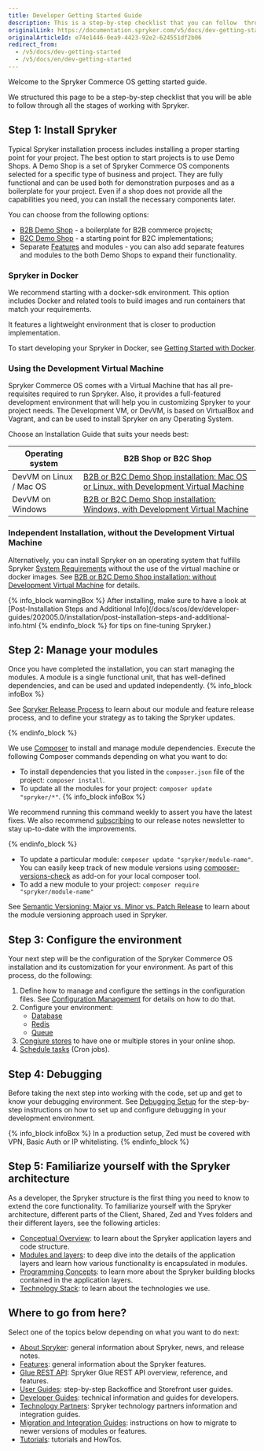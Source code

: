 ```yaml
---
title: Developer Getting Started Guide
description: This is a step-by-step checklist that you can follow  through all the stages of working with Spryker.
originalLink: https://documentation.spryker.com/v5/docs/dev-getting-started
originalArticleId: e74e1446-0ea9-4423-92e2-624551df2b06
redirect_from:
  - /v5/docs/dev-getting-started
  - /v5/docs/en/dev-getting-started
---
```


Welcome to the Spryker Commerce OS getting started guide.

We structured this page to be a step-by-step checklist that you will be able to follow through all the stages of working with Spryker.

## Step 1: Install Spryker

Typical Spryker installation process includes installing a proper starting point for your project. The best option to start projects is to use Demo Shops. A Demo Shop is a set of Spryker Commerce OS components selected for a specific type of business and project. They are fully functional and can be used both for demonstration purposes and as a boilerplate for your project. Even if a shop does not provide all the capabilities you need, you can install the necessary components later.

You can choose from the following options:

* [B2B Demo Shop](/docs/scos/user/intro-to-spryker/b2b-suite.html) - a boilerplate for B2B commerce projects;
* [B2C Demo Shop](/docs/scos/user/intro-to-spryker/b2c-suite.html) - a starting point for B2C implementations;
* Separate [Features](https://documentation.spryker.com/v5/docs/overview-of-the-feature-guides) and modules - you can also add separate features and modules to the both Demo Shops to expand their functionality.

### Spryker in Docker
We recommend starting with a docker-sdk environment. This option includes Docker and related tools to build images and run containers that match your requirements. 

It features a lightweight environment that is closer to production implementation. 

To start developing your Spryker in Docker, see [Getting Started with Docker](/docs/scos/dev/developer-guides/202005.0/installation/spryker-in-docker/getting-started-with-docker.html).

### Using the Development Virtual Machine

Spryker Commerce OS comes with a Virtual Machine that has all pre-requisites required to run Spryker. Also, it provides a full-featured development environment that will help you in customizing Spryker to your project needs. The Development VM, or DevVM, is based on VirtualBox and Vagrant, and can be used to install Spryker on any Operating System. 

Choose an Installation Guide that suits your needs best:


| Operating system | B2B Shop or B2C Shop |
| --- | --- |
| DevVM on Linux / Mac OS | [B2B or B2C Demo Shop installation: Mac OS or Linux, with Development Virtual Machine](/docs/scos/dev/developer-guides/202005.0/installation/spryker-in-vagrant/b2b-or-b2c-demo-shop-installation-mac-os-or-linux-with-development-virtual-machine.html) |
| DevVM on Windows | [B2B or B2C Demo Shop installation: Windows, with Development Virtual Machine](/docs/scos/dev/developer-guides/202005.0/installation/spryker-in-vagrant/b2b-or-b2c-demo-shop-installation-windows-with-development-virtual-machine.html) |

### Independent Installation, without the Development Virtual Machine
Alternatively, you can install Spryker on an operating system that fulfills Spryker [System Requirements](/docs/scos/dev/developer-guides/202005.0/installation/system-requirements.html) without the use of the virtual machine or docker images. See [B2B or B2C Demo Shop installation: without Development Virtual Machine](/docs/scos/dev/developer-guides/202005.0/installation/spryker-in-vagrant/b2b-or-b2c-demo-shop-installation-without-development-virtual-machine.html) for details.

{% info_block warningBox %}
After installing, make sure to have a look at [Post-Installation Steps and Additional Info](/docs/scos/dev/developer-guides/202005.0/installation/post-installation-steps-and-additional-info.html
{% endinfo_block %} for tips on fine-tuning Spryker.)
## Step 2: Manage your modules

Once you have completed the installation, you can start managing the modules. A module is a single functional unit, that has well-defined dependencies, and can be used and updated independently. 
{% info_block infoBox %}

See [Spryker Release Process](/docs/scos/user/intro-to-spryker/{{site.version}}/spryker-release-process.html) to learn about our module and feature release process, and to define your strategy as to taking the Spryker updates. 

{% endinfo_block %}

We use [Composer](/docs/scos/dev/developer-guides/202005.0/installation/composer.html) to install and manage module dependencies. 
Execute the following Composer commands depending on what you want to do:

* To install dependencies that you listed in the `composer.json` file of the project: `composer install`.
*  To update all the modules for your project: `composer update "spryker/*"`. 
{% info_block infoBox %}

We recommend running this command weekly to assert you have the latest fixes. We also recommend [subscribing](https://now.spryker.com/release-notes) to our release notes newsletter to stay up-to-date with the improvements.

{% endinfo_block %}
*  To update a particular module: `composer update "spryker/module-name"`. You can easily keep track of new module versions using [composer-versions-check](https://github.com/Soullivaneuh/composer-versions-check) as add-on for your local composer tool.
*  To add a new module to your project: `composer require "spryker/module-name"`

See [Semantic Versioning: Major vs. Minor vs. Patch Release](/docs/scos/dev/developer-guides/202005.0/architecture-guide/module-api/semantic-versioning-major-vs.-minor-vs.-patch-release.html) to learn about the module versioning approach used in Spryker.


## Step 3: Configure the environment

Your next step will be the configuration of the Spryker Commerce OS installation and its customization for your environment. As part of this process, do the following:

1. Define how to manage and configure the settings in the configuration files. See [Configuration Management](/docs/scos/dev/developer-guides/202005.0/development-guide/back-end/data-manipulation/configuration-management.html) for details on how to do that.
2. Configure your environment: 
    *   [Database](/docs/scos/dev/developer-guides/202005.0/installation/configuring-the-database-server.html)
    *   [Redis](/docs/scos/dev/developer-guides/202005.0/installation/redis-configuration.html)
    <!---*   [ElasticSearch](/docs/scos/dev/developer-guides/202005.0/development-guide/back-end/data-manipulation/data-interaction/search/configuring-elasticsearch.html)-->
    *   [Queue](/docs/scos/dev/developer-guides/202005.0/development-guide/back-end/data-manipulation/queue/queue.html)
3. [Congiure stores](/docs/scos/dev/features/202005.0/internationalization/multiple-stores.html#configure-stores) to have one or multiple stores in your online shop.
4. [Schedule tasks](/docs/scos/dev/back-end-development/cronjobs/cronjob-scheduling.html) (Cron jobs).
<!---4. Move to the maintenance mode-->

## Step 4: Debugging

Before taking the next step into working with the code, set up and get to know your debugging environment. See [Debugging Setup](/docs/scos/dev/developer-guides/202005.0/installation/spryker-in-vagrant/debugger/debugger-setup-in-vagrant.html) for the step-by-step instructions on how to set up and configure debugging in your development environment.

{% info_block infoBox %}
In a production setup, Zed must be covered with VPN, Basic Auth or IP whitelisting.
{% endinfo_block %}

## Step 5: Familiarize yourself with the Spryker architecture

As a developer, the Spryker structure is the first thing you need to know to extend the core functionality. To familiarize yourself with the Spryker architecture, different parts of the Client, Shared, Zed and Yves folders and their different layers, see the following articles:

* [Conceptual Overview](/docs/scos/dev/developer-guides/202005.0/architecture-guide/conceptual-overview.html): to learn about the Spryker application layers and code structure.
* [Modules and layers](https://documentation.spryker.com/v5/docs/modules-and-layers): to deep dive into the details of the application layers and learn how various functionality is encapsulated in modules.
* [Programming Concepts](/docs/scos/dev/developer-guides/202005.0/architecture-guide/programming-concepts.html): to learn more about the Spryker building blocks contained in the application layers.
* [Technology Stack](/docs/scos/dev/developer-guides/202005.0/architecture-guide/technology-stack.html): to learn about the technologies we use. 

<!---* Introduction to navigating the folder structure, main concepts and namespacing.
* The project directory
* The OS directories-->

<!---## Step 5: The Development Virtual Machine

Get to know the parts of the Spryker Development Virtual Machine with which we ship the Spryker Commerce OS so that you have a pre-configured and ready to go stack.

* What is the Spryker DevVM (Development Virtual Machine) and why do we need it?
* Main Structure
* Technology Stack: Linux distribution, PHP, Postgres, MySQL, ES, Redis, Queue, Jenkins-->



## Where to go from here?

Select one of the topics below depending on what you want to do next:

* [About Spryker](/docs/scos/user/intro-to-spryker/{{site.version}}/about-spryker.html): general information about Spryker, news, and release notes.
* [Features](https://documentation.spryker.com/v5/docs/overview-of-the-feature-guides): general information about the Spryker features.
* [Glue REST API](/docs/scos/dev/glue-api-guides/202005.0/glue-rest-api.html): Spryker Glue REST API overview, reference, and features.
* [User Guides](/docs/scos/user/user-guides/202005.0/about-user-guides.html): step-by-step Backoffice and Storefront user guides.
* [Developer Guides](/docs/scos/dev/developer-guides/202005.0/about-the-developer-guides.html): technical information and guides for developers. 
* [Technology Partners](/docs/scos/dev/technology-partners/202005.0/technology-partner-integration.html): Spryker technology partners information and integration guides.
* [Migration and Integration Guides](/docs/scos/dev/migration-and-integration/202005.0/about-migration-and-integration-guides.html): instructions on how to migrate to newer versions of modules or features.
* [Tutorials](/docs/scos/dev/tutorials/202005.0/about-tutorials.html): tutorials and HowTos.

